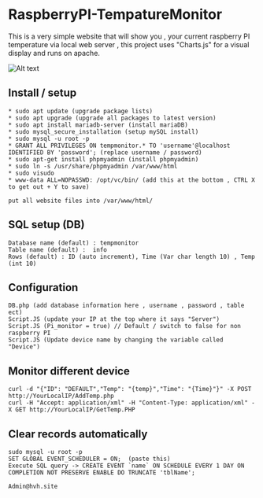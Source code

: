 # RaspberryPI-TempatureMonitor
This is a very simple website that will show you , your current raspberry PI temperature via local web server , this project uses "Charts.js" for a visual display and runs on apache.

![Alt text](https://i.imgur.com/Y1TIiiA.png "Example")


## Install / setup
```
* sudo apt update (upgrade package lists)
* sudo apt upgrade (upgrade all packages to latest version)
* sudo apt install mariadb-server (install mariaDB)
* sudo mysql_secure_installation (setup mySQL install)
* sudo mysql -u root -p
* GRANT ALL PRIVILEGES ON tempmonitor.* TO 'username'@localhost IDENTIFIED BY 'password'; (replace username / password)
* sudo apt-get install phpmyadmin (install phpmyadmin)
* sudo ln -s /usr/share/phpmyadmin /var/www/html 
* sudo visudo
* www-data ALL=NOPASSWD: /opt/vc/bin/ (add this at the bottom , CTRL X to get out + Y to save)

put all website files into /var/www/html/
```
## SQL setup (DB)
```
Database name (default) : tempmonitor
Table name (default) :  info
Rows (default) : ID (auto increment), Time (Var char length 10) , Temp (int 10)
```

##  Configuration
```
DB.php (add database information here , username , password , table ect)
Script.JS (update your IP at the top where it says "Server")
Script.JS (Pi_monitor = true) // Default / switch to false for non raspberry PI
Script.JS (Update device name by changing the variable called "Device")
```

## Monitor different device
```
curl -d "{"ID": "DEFAULT","Temp": "{temp}","Time": "{Time}"}" -X POST http://YourLocalIP/AddTemp.php
curl -H "Accept: application/xml" -H "Content-Type: application/xml" -X GET http://YourLocalIP/GetTemp.PHP
```

## Clear records automatically
```
sudo mysql -u root -p
SET GLOBAL EVENT_SCHEDULER = ON;  (paste this)
Execute SQL query -> CREATE EVENT `name` ON SCHEDULE EVERY 1 DAY ON COMPLETION NOT PRESERVE ENABLE DO TRUNCATE 'tblName';
```

```
Admin@hvh.site
```
